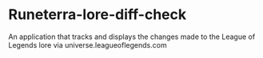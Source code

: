 # Runeterra-lore-diff-check
An application that tracks and displays the changes made to the League of Legends lore via universe.leagueoflegends.com
